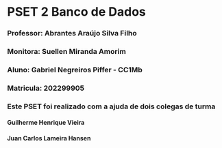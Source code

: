 # PSET 2 Banco de Dados

### Professor: Abrantes Araújo Silva Filho
### Monitora: Suellen Miranda Amorim

### Aluno: Gabriel Negreiros Piffer - CC1Mb
### Matricula: 202299905


### Este PSET foi realizado com a ajuda de dois colegas de turma

#### Guilherme Henrique Vieira
#### Juan Carlos Lameira Hansen
